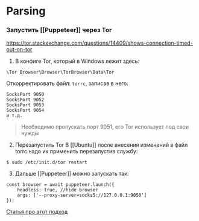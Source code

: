 # Parsing

### Запустить [[Puppeteer]] через Tor


https://tor.stackexchange.com/questions/14409/shows-connection-timed-out-on-tor


1. В конфиге Tor, который в Windows лежит здесь: 
```
\Tor Browser\Browser\TorBrowser\Data\Tor
```
Откорректировать файл: `torrc`, записав в него:
```
SocksPort 9050
SocksPort 9052
SocksPort 9053
SocksPort 9054
и т.д.
```
>Необходимо пропускать порт 9051, его Tor использует под свои нужды

2. Перезапустить Tor
В [[Ubuntu]] после внесения изменений в файл torrc надо их применить перезапустив службу:
```
$ sudo /etc/init.d/tor restart
```
3. Дальше [[Puppeteer]] можно запускать так:
```
const browser = await puppeteer.launch({
	headless: true, //hide browser
	args: ['--proxy-server=socks5://127.0.0.1:9050']
});
```

[Статья про этот подход](https://habr.com/ru/company/ruvds/blog/486688/)